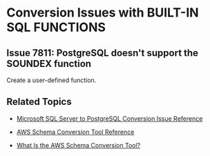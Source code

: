 # Conversion Issues with BUILT\-IN SQL FUNCTIONS<a name="sct-reference-Microsoft-SQL-Server-PostgreSQL-BUILT-INSQLFUNCTIONS"></a>

## Issue 7811: PostgreSQL doesn't support the SOUNDEX function<a name="sct-reference-7811"></a>

Create a user\-defined function\.

## Related Topics<a name="sct-reference-Microsoft-SQL-Server-PostgreSQL-BUILT-INSQLFUNCTIONS-related"></a>

+  [Microsoft SQL Server to PostgreSQL Conversion Issue Reference](sct-reference-Microsoft-SQL-Server-PostgreSQL.md) 

+  [AWS Schema Conversion Tool Reference](CHAP_SchemaConversionTool.Reference.md) 

+  [What Is the AWS Schema Conversion Tool?](Welcome.md) 